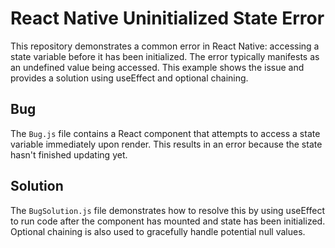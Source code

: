 # React Native Uninitialized State Error

This repository demonstrates a common error in React Native: accessing a state variable before it has been initialized.  The error typically manifests as an undefined value being accessed. This example shows the issue and provides a solution using useEffect and optional chaining. 

## Bug
The `Bug.js` file contains a React component that attempts to access a state variable immediately upon render.  This results in an error because the state hasn't finished updating yet. 

## Solution
The `BugSolution.js` file demonstrates how to resolve this by using useEffect to run code after the component has mounted and state has been initialized. Optional chaining is also used to gracefully handle potential null values. 